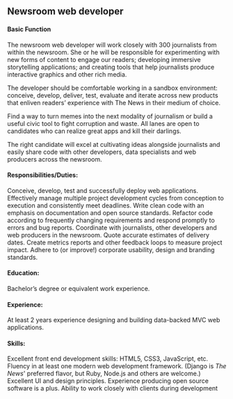 ## Newsroom web developer

#### Basic Function

The newsroom web developer will work closely with 300 journalists from within the newsroom. She or he will be responsible for experimenting with new forms of content to engage our readers; developing immersive storytelling applications; and creating tools that help journalists produce interactive graphics and other rich media.

The developer should be comfortable working in a sandbox environment: conceive, develop, deliver, test, evaluate and iterate across new products that enliven readers’ experience with The News in their medium of choice.

Find a way to turn memes into the next modality of journalism or build a useful civic tool to fight corruption and waste. All lanes are open to candidates who can realize great apps and kill their darlings.

The right candidate will excel at cultivating ideas alongside journalists and easily share code with other developers, data specialists and web producers across the newsroom.

#### Responsibilities/Duties:

Conceive, develop, test and successfully deploy web applications.
Effectively manage multiple project development cycles from conception to execution and consistently meet deadlines.
Write clean code with an emphasis on documentation and open source standards.
Refactor code according to frequently changing requirements and respond promptly to errors and bug reports.
Coordinate with journalists, other developers and web producers in the newsroom.
Quote accurate estimates of delivery dates.
Create metrics reports and other feedback loops to measure project impact.
Adhere to (or improve!) corporate usability, design and branding standards.

#### Education: 

Bachelor’s degree or equivalent work experience.

#### Experience: 

At least 2 years experience designing and building data-backed MVC web applications.

#### Skills:

Excellent front end development skills: HTML5, CSS3, JavaScript, etc.
Fluency in at least one modern web development framework. (Django is _The News_' preferred flavor, but Ruby, Node.js and others are welcome.)
Excellent UI and design principles.
Experience producing open source software is a plus.
Ability to work closely with clients during development
